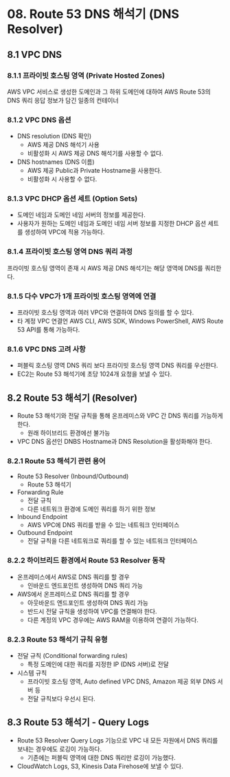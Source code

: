 # 08. Route 53 DNS 해석기 (DNS Resolver)

## 8.1 VPC DNS

### 8.1.1 프라이빗 호스팅 영역 (Private Hosted Zones)

AWS VPC 서비스로 생성한 도메인과 그 하위 도메인에 대하여 AWS Route 53의 DNS 쿼리 응답 정보가 담긴 일종의 컨테이너

### 8.1.2 VPC DNS 옵션

- DNS resolution (DNS 확인)
    - AWS 제공 DNS 해석기 사용
    - 비활성화 시 AWS 제공 DNS 해석기를 사용할 수 없다.
- DNS hostnames (DNS 이름)
    - AWS 제공 Public과 Private Hostname을 사용한다.
    - 비활성화 시 사용할 수 없다.

### 8.1.3 VPC DHCP 옵션 세트 (Option Sets)

- 도메인 네임과 도메인 네임 서버의 정보를 제공한다.
- 사용자가 원하는 도메인 네임과 도메인 네임 서버 정보를 지정한 DHCP 옵션 세트를 생성하여 VPC에 적용 가능하다.

### 8.1.4 프라이빗 호스팅 영역 DNS 쿼리 과정

프라이빗 호스팅 영역이 존재 시 AWS 제공 DNS 해석기는 해당 영역에 DNS를 쿼리한다.

### 8.1.5 다수 VPC가 1개 프라이빗 호스팅 영역에 연결

- 프라이빗 호스팅 영역과 여러 VPC와 연결하여 DNS 질의를 할 수 있다.
- 타 계정 VPC 연결언 AWS CLI, AWS SDK, Windows PowerShell, AWS Route 53 API를 통해 가능하다.

### 8.1.6 VPC DNS 고려 사항

- 퍼블릭 호스팅 영역 DNS 쿼리 보다 프라이빗 호스팅 영역 DNS 쿼리를 우선한다.
- EC2는 Route 53 해석기에 초당 1024개 요청을 보낼 수 있다.

## 8.2 Route 53 해석기 (Resolver)

- Route 53 해석기와 전달 규칙을 통해 온프레미스와 VPC 간 DNS 쿼리를 가능하게 한다.
    - 원래 하이브리드 환경에선 불가능
- VPC DNS 옵션인 DNBS Hostname과 DNS Resolution을 활성화해야 한다.

### 8.2.1 Route 53 해석기 관련 용어

- Route 53 Resolver (Inbound/Outbound)
    - Route 53 해석기
- Forwarding Rule
    - 전달 규칙
    - 다른 네트워크 환경에 도메인 쿼리를 하기 위한 정보
- Inbound Endpoint
    - AWS VPC에 DNS 쿼리를 받을 수 있는 네트워크 인터페이스
- Outbound Endpoint
    - 전달 규칙을 다른 네트워크로 쿼리를 할 수 있는 네트워크 인터페이스

### 8.2.2 하이브리드 환경에서 Route 53 Resolver 동작

- 온프레미스에서 AWS로 DNS 쿼리를 할 경우
    - 인바운드 엔드포인트 생성하여 DNS 쿼리 가능
- AWS에서 온프레미스로 DNS 쿼리를 할 경우
    - 아웃바운드 엔드포인트 생성하여 DNS 쿼리 가능
    - 반드시 전달 규칙을 생성하여 VPC를 연결해야 한다.
    - 다른 계정의 VPC 경우에는 AWS RAM을 이용하여 연결이 가능하다.

### 8.2.3 Route 53 해석기 규칙 유형

- 전달 규칙 (Conditional forwarding rules)
    - 특정 도메인에 대한 쿼리를 지정한 IP (DNS 서버)로 전달
- 시스템 규칙
    - 프라이빗 호스팅 영역, Auto defined VPC DNS, Amazon 제공 외부 DNS 서버 등
    - 전달 규칙보다 우선시 된다.

## 8.3 Route 53 해석기 - Query Logs

- Route 53 Resolver Query Logs 기능으로 VPC 내 모든 자원에서 DNS 쿼리를 보내는 경우에도 로깅이 가능하다.
    - 기존에는 퍼블릭 영역에 대한 DNS 쿼리만 로깅이 가능했다.
- CloudWatch Logs, S3, Kinesis Data Firehose에 보낼 수 있다.
